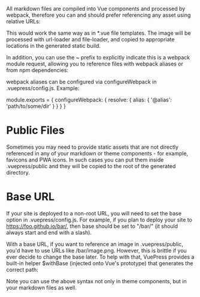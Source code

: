 All markdown files are compiled into Vue components and processed by webpack, therefore you can and should prefer referencing any asset using relative URLs:

This would work the same way as in *.vue file templates. The image will be processed with url-loader and file-loader, and copied to appropriate locations in the generated static build.

In addition, you can use the ~ prefix to explicitly indicate this is a webpack module request, allowing you to reference files with webpack aliases or from npm dependencies:

webpack aliases can be configured via configureWebpack in .vuepress/config.js. Example:

module.exports = {
  configureWebpack: {
    resolve: {
      alias: {
        '@alias': 'path/to/some/dir'
      }
    }
  }
}

# Public Files
Sometimes you may need to provide static assets that are not directly referenced in any of your markdown or theme components - for example, favicons and PWA icons. In such cases you can put them inside .vuepress/public and they will be copied to the root of the generated directory.

# Base URL
If your site is deployed to a non-root URL, you will need to set the base option in .vuepress/config.js. For example, if you plan to deploy your site to https://foo.github.io/bar/, then base should be set to "/bar/" (it should always start and end with a slash).

With a base URL, if you want to reference an image in .vuepress/public, you'd have to use URLs like /bar/image.png. However, this is brittle if you ever decide to change the base later. To help with that, VuePress provides a built-in helper $withBase (injected onto Vue's prototype) that generates the correct path:

Note you can use the above syntax not only in theme components, but in your markdown files as well.

